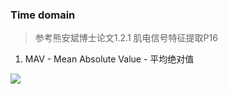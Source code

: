### Time domain
>参考熊安斌博士论文1.2.1 肌电信号特征提取P16
1. MAV - Mean Absolute Value - 平均绝对值


![](\FormulaPictures\MAV.JPG)
